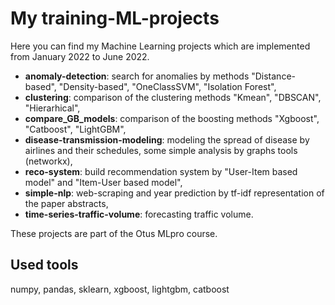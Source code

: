 My training-ML-projects 
=======================

Here you can find my Machine Learning projects which are implemented from January 2022 to June 2022.

- **anomaly-detection**: search for anomalies by methods "Distance-based", "Density-based", "OneClassSVM", "Isolation Forest",
- **clustering**: comparison of the clustering methods "Kmean", "DBSCAN", "Hierarhical",
- **compare_GB_models**: comparison of the boosting methods "Xgboost", "Catboost", "LightGBM",
- **disease-transmission-modeling**: modeling the spread of disease by airlines and their schedules, some simple analysis by graphs tools (networkx),
- **reco-system**: build recommendation system by "User-Item based model" and "Item-User based model",
- **simple-nlp**: web-scraping and year prediction by tf-idf representation of the paper abstracts,
- **time-series-traffic-volume**: forecasting traffic volume.

These projects are part of the Otus MLpro course. 

## Used tools
numpy, pandas, sklearn, xgboost, lightgbm, catboost
